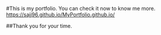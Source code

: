 #This is my portfolio.
You can check it now to know me more.
https://sajj96.github.io/MyPortfolio.github.io/

 ##Thank you for your time.
